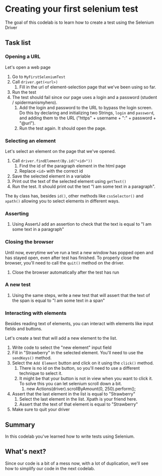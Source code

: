 # Creating your first selenium test

The goal of this codelab is to learn how to create a test using the Selenium Driver

## Task list

### Opening a URL

Let's open a web page
1. Go to `MyFirstSeleniumTest`
2. Call `driver.get(<url>)`
    1. Fill in the url of element-selection page that we've been using so far.
3. Run the test
4. The test should fail since our page uses a login and a password (student / spidermanismyhero). 
   1. Add the login and password to the URL to bypass the login screen. Do this by declaring and initializing two Strings, `login` and `password`, and adding them to the URL ("https" + username + ":" + password + "@url").
   2. Run the test again. It should open the page.

### Selecting an element

Let's select an element on the page that we've opened.
1. Call `driver.findElement(By.id("<id>"))`
   1. Find the id of the paragraph element in the html page
   2. Replace `<id>` with the correct id
2. Save the selected element in a variable
3. Print out the text of the selected element using `getText()`
4. Run the test. It should print out the text "I am some text in a paragraph".

The `By` class has, besides `id()`, other methods like `cssSelector()` and `xpath()` allowing you to select elements in different ways.  

### Asserting
1. Using AssertJ add an assertion to check that the text is equal to "I am some text in a paragraph"

### Closing the browser
Until now, everytime we've run a test a new window has popped open and has stayed open, even after test has finished.
To properly close the browser, you'll need to call the `quit()` method on the driver.

1. Close the browser automatically after the test has run


### A new test
1. Using the same steps, write a new test that will assert that the text of the span is equal to "I am some text in a span"

### Interacting with elements
Besides reading text of elements, you can interact with elements like input fields and buttons.

Let's create a test that will add a new element to the list.
1. Write code to select the "new element" input field
2. Fill in "Strawberry" in the selected element. You'll need to use the `sendKeys()` method.
3. Select the `Add Element` button and click on it using the `click()` method.
   1. There is no id on the button, so you'll need to use a different technique to select it.
   2. It might be that your button is not in view when you want to click it. To solve this you can let selenium scroll down a bit.
      1. new Actions(driver).scrollByAmount(0, 250).perform();
4. Assert that the last element in the list is equal to "Strawberry"
   1. Select the last element in the list. Xpath is your friend here.
   2. Assert that the text of that element is equal to "Strawberry"
5. Make sure to quit your driver

## Summary

In this codelab you've learned how to write tests using Selenium.

## What's next?

Since our code is a bit of a mess now, with a lot of duplication, we'll see how to simplify our code in the next codelab.

